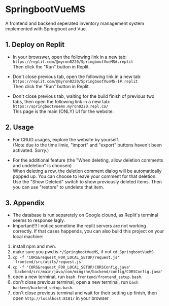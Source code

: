 # SpringbootVueMS
A frontend and backend seperated inventory management system implemented with Springboot and Vue.

## 1. Deploy on Replit
- In your browswer, open the following link in a new tab:  
`https://replit.com/@myron0220/SpringbootVueMS#.replit`  
Then click the "Run" button in Replit.  

- Don't close previous tab, open the following link in a new tab:  
`https://replit.com/@myron0220/SpringbootVueMS-1#.replit`  
Then click the "Run" button in Replit.  

- Don't close previous tab, waiting for the build finish of previous two tabs, then open the following link in a new tab:  
`https://springbootvuems.myron0220.repl.co/`  
This page is the main (ONLY) UI for the website.

## 2. Usage
- For CRUD usages, explore the website by yourself.  
(Note due to the time limie, "import" and "export" buttons haven't been activated. Sorry.)  

- For the additional feature (the "When deleting, allow deletion comments and undeletion" is choosen)  
When deleting a row, the deletion comment dialog will be automatically popped up. You can choose to leave your comment for that deletion.  
Use the "Show Deleted" switch to show previously deleted items. Then you can use "restore" to undelete that item.

## 3. Appendix
- The database is run separetely on Google clound, as Replit's terminal seems to response lagly.
- Important!!! I notice sometime the replit servers are not working correctly. If that cases happends, you can also build this project on your local machine:  
1. install npm and mvn.
2. make sure you pwd is `*/SpringbootVueMS`, if not `cd SpringbootVueMS`
3. `cp -f 'CORS&request_FOR_LOCAL_SETUP/request.js' 'frontend/src/utils/request.js'`
4. `cp -f 'CORS&request_FOR_LOCAL_SETUP/CORSConfig.java' 'backend/src/main/java/com/mingzhe/backend/config/CORSConfig.java'`
4. open a new terminal, run `bash frontend/frontend_setup.bash`.
5. don't close previous terminal, open a new terminal, run `bash backend/backend_setup.bash`.
6. don't close previous terminal and wait for their setting up finish, then open `http://localhost:8181/` in your browser
